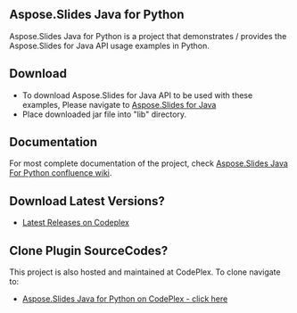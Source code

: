 ## Aspose.Slides Java for Python

Aspose.Slides Java for Python is a project that demonstrates / provides the Aspose.Slides for Java API usage examples in Python.

## Download

* To download Aspose.Slides for Java API to be used with these examples, Please navigate to [Aspose.Slides for Java](http://www.aspose.com/community/files/72/java-components/aspose.slides-for-java/) 
* Place downloaded jar file into "lib" directory. 

## Documentation

For most complete documentation of the project, check [Aspose.Slides Java For Python confluence wiki](https://docs.aspose.com/display/slidesjava/Aspose.Slides+Java+for+Python).

## Download Latest Versions?

* [Latest Releases on Codeplex](http://asposeslidesjavapython.codeplex.com/releasesce)

## Clone Plugin SourceCodes?

This project is also hosted and maintained at CodePlex. To clone navigate to:

* [Aspose.Slides Java for Python on CodePlex - click here](https://asposeslidesjavapython.codeplex.com/SourceControl/latest)
